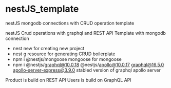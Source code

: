 # nestJS_template

nestJS mongodb connections with CRUD operation template

nestJS Crud operations with graphql and REST API Template with mongodb connection

- nest new <projectname> for creating new project
- nest g resource <name of the service> for generating CRUD boilerplate
- npm i @nestjs/mongoose mongoose for mongoose
- npm i @nestjs/graphql@10.0.18 @nestjs/apollo@10.0.17 graphql@16.5.0 apollo-server-express@3.9.0 stabled version of graphql apollo server

Product is build on REST API
Users is build on GraphQL API
